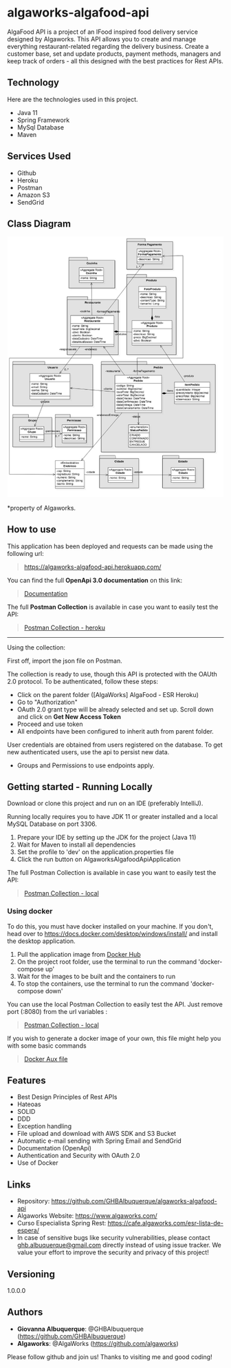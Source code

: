 # algaworks-algafood-api

AlgaFood API is a project of an IFood inspired food delivery service designed by Algaworks. This API allows you to create and manage everything restaurant-related regarding the delivery business. Create a customer base, set and update products, payment methods, managers and keep track of orders - all this designed with the best practices for Rest APIs. 

## Technology

Here are the technologies used in this project.

* Java 11
* Spring Framework
* MySql Database
* Maven

## Services Used

* Github
* Heroku
* Postman
* Amazon S3
* SendGrid

## Class Diagram
![Diagrama de Classes](https://github.com/GHBAlbuquerque/algaworks-algafood-api/blob/main/src/main/resources/auxiliar/diagrama-de-classes-de-dominio.jpg)

*property of Algaworks.

## How to use

This application has been deployed and requests can be made using the following url:
> https://algaworks-algafood-api.herokuapp.com/

You can find the full **OpenApi 3.0 documentation** on this link:
> [Documentation](https://algaworks-algafood-api.herokuapp.com/swagger-ui/index.html)

The full **Postman Collection** is available in case you want to easily test the API: 

> [Postman Collection - heroku](https://github.com/GHBAlbuquerque/algaworks-algafood-api/blob/main/src/main/resources/postman/%5BAlgaWorks%5D%20AlgaFood%20-%20ESR%20Heroku.postman_collection.json)

------------------

Using the collection:

First off, import the json file on Postman. 

The collection is ready to use, though this API is protected with the OAUth 2.0 protocol. To be authenticated, follow these steps:

* Click on the parent folder ([AlgaWorks] AlgaFood - ESR Heroku)
* Go to "Authorization"
* OAuth 2.0 grant type will be already selected and set up. Scroll down and click on **Get New Access Token**
* Proceed and use token
* All endpoints have been configured to inherit auth from parent folder.

User credentials are obtained from users registered on the database. To get new authenticated users, use the api to persist new data. 


- Groups and Permissions to use endpoints apply.



## Getting started - Running Locally

Download or clone this project and run on an IDE (preferably IntelliJ).

Running locally requires you to have JDK 11 or greater installed and a local MySQL Database on port 3306.

1. Prepare your IDE by setting up the JDK for the project (Java 11)
2. Wait for Maven to install all dependencies
3. Set the profile to 'dev' on the application.properties file
4. Click the run button on AlgaworksAlgafoodApiApplication

The full Postman Collection is available in case you want to easily test the API:

> [Postman Collection - local](https://github.com/GHBAlbuquerque/algaworks-algafood-api/blob/main/src/main/resources/postman/%5BAlgaWorks%5D%20AlgaFood%20-%20ESR.postman_collection.json)

### Using docker

To do this, you must have docker installed on your machine. If you don't, head over to https://docs.docker.com/desktop/windows/install/ and install the desktop application.

1. Pull the application image from [Docker Hub](https://hub.docker.com/layers/ghbalbuquerque/algafood-api-ghba/latest/images/sha256:d700da54759acd6a91e99899e8c76343d78bfa4a86dc4f4786b7baa67c5fb7c4)
2. On the project root folder, use the terminal to run the command 'docker-compose up'
3. Wait for the images to be built and the containers to run
4. To stop the containers, use the terminal to run the command 'docker-compose down'

You can use the local Postman Collection to easily test the API. Just remove port (:8080) from the url variables :

> [Postman Collection - local](https://github.com/GHBAlbuquerque/algaworks-algafood-api/blob/main/src/main/resources/postman/%5BAlgaWorks%5D%20AlgaFood%20-%20ESR.postman_collection.json)

If you wish to generate a docker image of your own, this file might help you with some basic commands
> [Docker Aux file](https://github.com/GHBAlbuquerque/algaworks-algafood-api/blob/main/src/main/resources/auxiliar/docker_commands.txt)


## Features

- Best Design Principles of Rest APIs
- Hateoas
- SOLID
- DDD
- Exception handling
- File upload and download with AWS SDK and S3 Bucket
- Automatic e-mail sending with Spring Email and SendGrid
- Documentation (OpenApi)
- Authentication and Security with OAuth 2.0
- Use of Docker


## Links

- Repository: https://github.com/GHBAlbuquerque/algaworks-algafood-api
- Algaworks Website: https://www.algaworks.com/
- Curso Especialista Spring Rest: https://cafe.algaworks.com/esr-lista-de-espera/
- In case of sensitive bugs like security vulnerabilities, please contact
ghb.albuquerque@gmail.com directly instead of using issue tracker. We value your effort
to improve the security and privacy of this project!


## Versioning

1.0.0.0


## Authors

* **Giovanna Albuquerque**: @GHBAlbuquerque (https://github.com/GHBAlbuquerque)
* **Algaworks**: @AlgaWorks (https://github.com/algaworks)

Please follow github and join us!
Thanks to visiting me and good coding!
